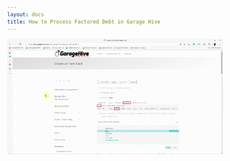 ```yaml
---
layout: docs
title: How to Process Factored Debt in Garage Hive
---
```


![](media/garagehive-test1.gif)